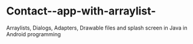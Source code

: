 # Contact--app-with-arraylist-
Arraylists, Dialogs, Adapters, Drawable files and splash screen in Java in Android programming
